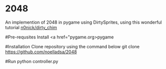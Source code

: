 # 2048
An implemention of 2048 in pygame using DirtySprites, using this wonderful tutorial <a href="https://github.com/n0nick/dirty_chimp">n0nick/dirty_chim</a>

#Pre-requsites
Install <a href="pygame.org>pygame</a>

#Installation
Clone repository using the command below
git clone https://github.com/noelladsa/2048

#Run
python controller.py
